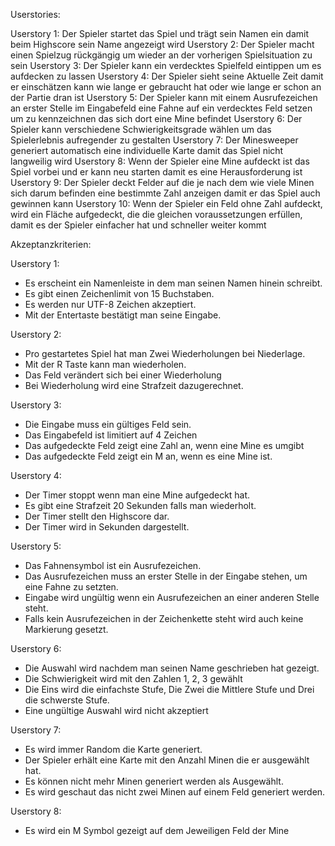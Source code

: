 Userstories:

Userstory 1: Der Spieler startet das Spiel und trägt sein Namen ein damit beim Highscore sein Name angezeigt wird
Userstory 2: Der Spieler macht einen Spielzug rückgängig um wieder an der vorherigen Spielsituation zu sein
Userstory 3: Der Spieler kann ein verdecktes Spielfeld eintippen um es aufdecken zu lassen
Userstory 4: Der Spieler sieht seine Aktuelle Zeit damit er einschätzen kann wie lange er gebraucht hat oder wie lange er schon an der Partie dran ist
Userstory 5: Der Spieler kann mit einem Ausrufezeichen an erster Stelle im Eingabefeld eine Fahne auf ein verdecktes Feld setzen um zu kennzeichnen das sich dort eine Mine befindet
Userstory 6: Der Spieler kann verschiedene Schwierigkeitsgrade wählen um das Spielerlebnis aufregender zu gestalten
Userstory 7: Der Minesweeper generiert automatisch eine individuelle Karte damit das Spiel nicht langweilig wird
Userstory 8: Wenn der Spieler eine Mine aufdeckt ist das Spiel vorbei und er kann neu starten damit es eine Herausforderung ist
Userstory 9: Der Spieler deckt Felder auf die je nach dem wie viele Minen sich darum befinden eine bestimmte Zahl anzeigen damit er das Spiel auch gewinnen kann
Userstory 10: Wenn der Spieler ein Feld ohne Zahl aufdeckt, wird ein Fläche aufgedeckt, die die gleichen voraussetzungen erfüllen, damit es der Spieler einfacher hat und schneller weiter kommt


Akzeptanzkriterien:

Userstory 1: 
-  Es erscheint ein Namenleiste in dem man seinen Namen hinein schreibt.
-  Es gibt einen Zeichenlimit von 15 Buchstaben.
-  Es werden nur UTF-8 Zeichen akzeptiert.
-  Mit der Entertaste bestätigt man seine Eingabe.

Userstory 2: 
-  Pro gestartetes Spiel hat man Zwei Wiederholungen bei Niederlage.
-  Mit der R Taste kann man wiederholen.
-  Das Feld verändert sich bei einer Wiederholung
-  Bei Wiederholung wird eine Strafzeit dazugerechnet.

Userstory 3:
-  Die Eingabe muss ein gültiges Feld sein.
-  Das Eingabefeld ist limitiert auf 4 Zeichen
-  Das aufgedeckte Feld zeigt eine Zahl an, wenn eine Mine es umgibt
-  Das aufgedeckte Feld zeigt ein M an, wenn es eine Mine ist.

Userstory 4:
-  Der Timer stoppt wenn man eine Mine aufgedeckt hat.
-  Es gibt eine Strafzeit 20 Sekunden falls man wiederholt.
-  Der Timer stellt den Highscore dar.
-  Der Timer wird in Sekunden dargestellt.

Userstory 5: 
-  Das Fahnensymbol ist ein Ausrufezeichen.
-  Das Ausrufezeichen muss an erster Stelle in der Eingabe stehen, um eine Fahne zu setzten.
-  Eingabe wird ungültig wenn ein Ausrufezeichen an einer anderen Stelle steht.
-  Falls kein Ausrufezeichen in der Zeichenkette steht wird auch keine Markierung gesetzt.

Userstory 6:
-  Die Auswahl wird nachdem man seinen Name geschrieben hat gezeigt.
-  Die Schwierigkeit wird mit den Zahlen 1, 2, 3 gewählt
-  Die Eins wird die einfachste Stufe, Die Zwei die Mittlere Stufe und Drei die schwerste Stufe.
-  Eine ungültige Auswahl wird nicht akzeptiert

Userstory 7:
-  Es wird immer Random die Karte generiert.
-  Der Spieler erhält eine Karte mit den Anzahl Minen die er ausgewählt hat.
-  Es können nicht mehr Minen generiert werden als Ausgewählt.
-  Es wird geschaut das nicht zwei Minen auf einem Feld generiert werden.

Userstory 8:
- Es wird ein M Symbol gezeigt auf dem Jeweiligen Feld der Mine
